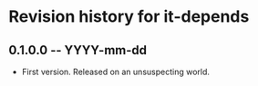 # Revision history for it-depends

## 0.1.0.0  -- YYYY-mm-dd

* First version. Released on an unsuspecting world.
